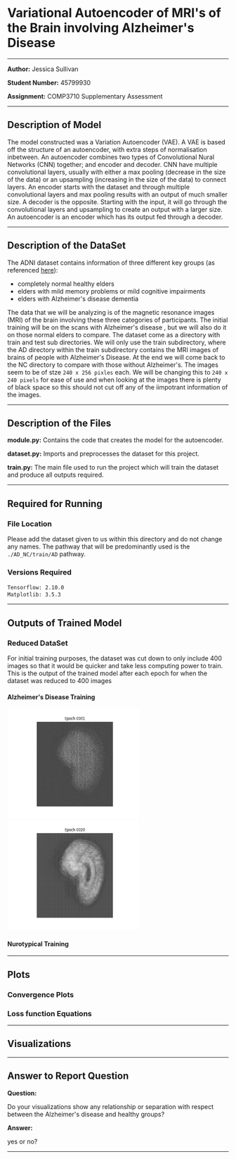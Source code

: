 # Variational Autoencoder of MRI's of the Brain involving Alzheimer's Disease

---

**Author:** Jessica Sullivan

**Student Number:** 45799930

**Assignment:** COMP3710 Supplementary Assessment

---

## Description of Model

The model constructed was a Variation Autoencoder (VAE). A VAE is based off the structure of an autoencoder, with extra steps of normalisation inbetween. An autoencoder combines two types of Convolutional Nural Networks (CNN) together; and encoder and decoder. CNN have multiple convolutional layers, usually with either a max pooling (decrease in the size of the data) or an upsampling (increasing in the size of the data) to connect layers. An encoder starts with the dataset and through multiple convolutional layers and max pooling results with an output of much smaller size. A decoder is the opposite. Starting with the input, it will go through the convolutional layers and upsampling to create an output with a larger size. An autoencoder is an encoder which has its output fed through a decoder.

---

## Description of the DataSet

The ADNI dataset contains information of three different key groups (as referenced [here](https://adni.loni.usc.edu/)):

* completely normal healthy elders
* elders with mild memory problems or mild cognitive impairments
* elders with Alzheimer's disease dementia

The data that we will be analyzing is of the magnetic resonance images (MRI) of the brain involving these three categories of participants. The initial training will be on the scans with Alzheimer's disease , but we will also do it on those normal elders to compare. The dataset come as a directory with train and test sub directories. We will only use the train subdirectory, where the AD directory within the train subdirectory contains the MRI images of brains of people with Alzheimer's Disease. At the end we will come back to the NC directory to compare with those without Alzheimer's. The images seem to be of stze `240 x 256 pixles` each. We will be changing this to `240 x 240 pixels` for ease of use and when looking at the images there is plenty of black space so this should not cut off any of the iimpotrant information of the images.

---

## Description of the Files

**module.py:** Contains the code that creates the model for the autoencoder.

**dataset.py:** Imports and preprocesses the dataset for this project.

**train.py:** The main file used to run the project which will train the dataset and produce all outputs required.

---

## Required for Running

### File Location

Please add the dataset given to us within this directory and do not change any names. The pathway that will be predominantly used is the `./AD_NC/train/AD` pathway.

### Versions Required

```commandline
Tensorflow: 2.10.0
Matplotlib: 3.5.3

```

---

## Outputs of Trained Model

### Reduced DataSet

For initial training purposes, the dataset was cut down to only include 400 images so that it would be quicker and take less computing power to train. This is the output of the trained model after each epoch for when the dataset was reduced to 400 images

#### Alzheimer's Disease Training

<img src="images/AD_Small/image_at_epoch_0001.png" height="250px" width="300px" /><img src="images/AD_Small/image_at_epoch_0020.png" height="250px" width="300px" />


#### Nurotypical Training 

---

## Plots

### Convergence Plots

### Loss function Equations

---

## Visualizations


---



## Answer to Report Question

**Question:**

Do your visualizations show any relationship or separation with respect between the Alzheimer's disease and healthy groups?

**Answer:**

yes or no?

---

